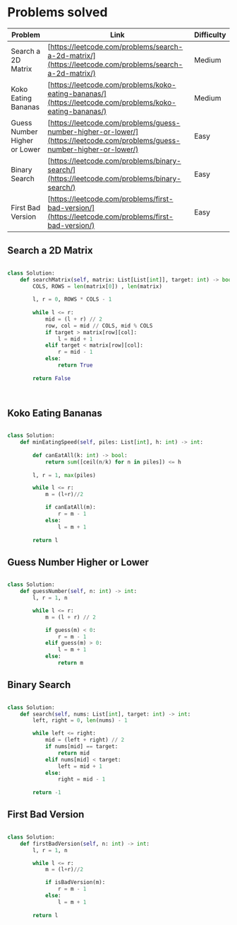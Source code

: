# Problems solved

| Problem | Link | Difficulty |
|---------|------|------------|
| Search a 2D Matrix | [https://leetcode.com/problems/search-a-2d-matrix/](https://leetcode.com/problems/search-a-2d-matrix/) | Medium |
| Koko Eating Bananas | [https://leetcode.com/problems/koko-eating-bananas/](https://leetcode.com/problems/koko-eating-bananas/) | Medium |
| Guess Number Higher or Lower | [https://leetcode.com/problems/guess-number-higher-or-lower/](https://leetcode.com/problems/guess-number-higher-or-lower/) | Easy |
| Binary Search | [https://leetcode.com/problems/binary-search/](https://leetcode.com/problems/binary-search/) | Easy |
| First Bad Version | [https://leetcode.com/problems/first-bad-version/](https://leetcode.com/problems/first-bad-version/) | Easy |

## Search a 2D Matrix

```py

class Solution:
    def searchMatrix(self, matrix: List[List[int]], target: int) -> bool:
        COLS, ROWS = len(matrix[0]) , len(matrix) 
        
        l, r = 0, ROWS * COLS - 1
        
        while l <= r:
            mid = (l + r) // 2
            row, col = mid // COLS, mid % COLS
            if target > matrix[row][col]:
                l = mid + 1
            elif target < matrix[row][col]:
                r = mid - 1
            else:
                return True
        
        return False

       
```

## Koko Eating Bananas

```py

class Solution:
    def minEatingSpeed(self, piles: List[int], h: int) -> int:
        
        def canEatAll(k: int) -> bool:
            return sum([ceil(n/k) for n in piles]) <= h
        
        l, r = 1, max(piles)

        while l <= r:
            m = (l+r)//2

            if canEatAll(m):
                r = m - 1
            else:
                l = m + 1
        
        return l
```

## Guess Number Higher or Lower

```py

class Solution:
    def guessNumber(self, n: int) -> int:
        l, r = 1, n

        while l <= r:
            m = (l + r) // 2

            if guess(m) < 0:
                r = m - 1
            elif guess(m) > 0:
                l = m + 1
            else:
                return m

```

## Binary Search

```py

class Solution:
    def search(self, nums: List[int], target: int) -> int:
        left, right = 0, len(nums) - 1

        while left <= right:
            mid = (left + right) // 2
            if nums[mid] == target:
                return mid
            elif nums[mid] < target:
                left = mid + 1
            else:
                right = mid - 1
        
        return -1 
```

## First Bad Version

```py

class Solution:
    def firstBadVersion(self, n: int) -> int:
        l, r = 1, n

        while l <= r:
            m = (l+r)//2

            if isBadVersion(m):
                r = m - 1
            else:
                l = m + 1
        
        return l
```
